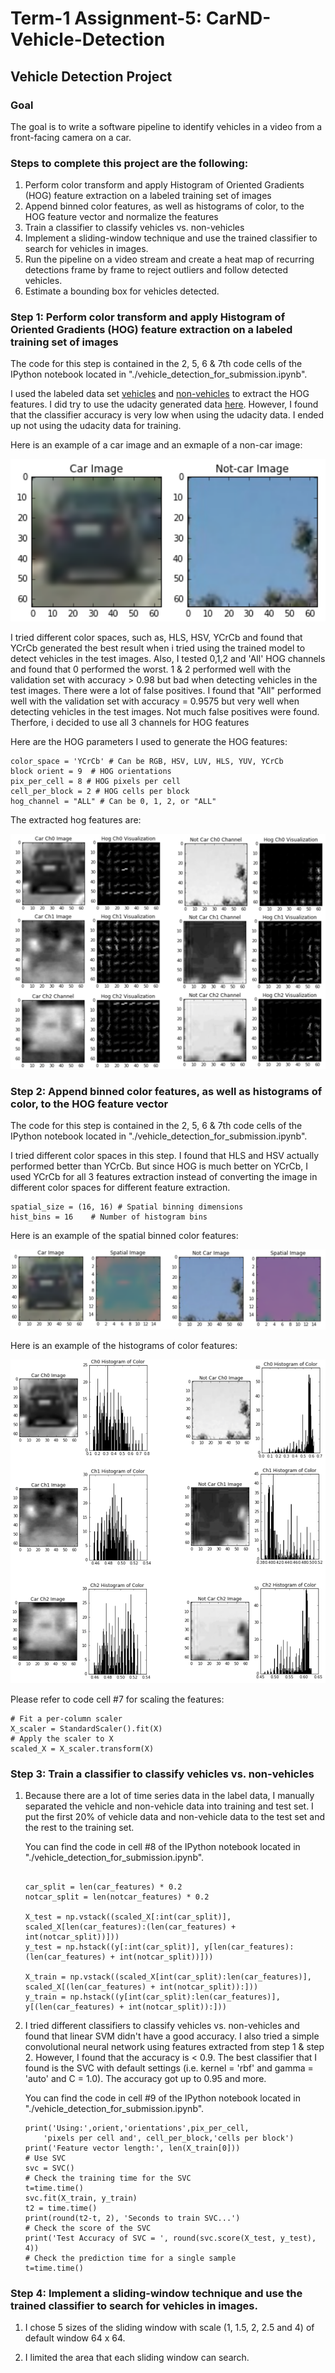 # Term-1 Assignment-5: CarND-Vehicle-Detection

## Vehicle Detection Project

### Goal
The goal is to write a software pipeline to identify vehicles in a video from a front-facing camera on a car.

### Steps to complete this project are the following:
1. Perform color transform and apply Histogram of Oriented Gradients (HOG) feature extraction on a labeled training set of images 
2. Append binned color features, as well as histograms of color, to the HOG feature vector and normalize the features 
3. Train a classifier to classify vehicles vs. non-vehicles
4. Implement a sliding-window technique and use the trained classifier to search for vehicles in images.
5. Run the pipeline on a video stream and create a heat map of recurring detections frame by frame to reject outliers and follow detected vehicles.
6. Estimate a bounding box for vehicles detected.

### Step 1: Perform color transform and apply Histogram of Oriented Gradients (HOG) feature extraction on a labeled training set of images 

The code for this step is contained in the 2, 5, 6 & 7th code cells of the IPython notebook located in "./vehicle_detection_for_submission.ipynb".

I used the labeled data set <a href=https://s3.amazonaws.com/udacity-sdc/Vehicle_Tracking/vehicles.zip>vehicles</a> and <a href=https://s3.amazonaws.com/udacity-sdc/Vehicle_Tracking/non-vehicles.zip>non-vehicles</a> to extract the HOG features.  I did try to use the udacity generated data <a href=https://github.com/udacity/self-driving-car/tree/master/annotations>here</a>.  However, I found that the classifier accuracy is very low when using the udacity data.  I ended up not using the udacity data for training. 

Here is an example of a car image and an exmaple of a non-car image:

![ScreenShot](images/image1.png)

I tried different color spaces, such as, HLS, HSV, YCrCb and found that YCrCb generated the best result when i tried using the trained model to detect vehicles in the test images. Also, I tested 0,1,2 and 'All' HOG channels and found that 0 performed the worst. 1 & 2 performed well with the validation set with accuracy > 0.98 but bad when detecting vehicles in the test images.  There were a lot of false positives.  I found that "All" performed well with the validation set with accuracy = 0.9575 but very well when detecting vehicles in the test images.  Not much false positives were found.  Therfore, i decided to use all 3 channels for HOG features

Here are the HOG parameters I used to generate the HOG features:

```
color_space = 'YCrCb' # Can be RGB, HSV, LUV, HLS, YUV, YCrCb
block orient = 9  # HOG orientations
pix_per_cell = 8 # HOG pixels per cell
cell_per_block = 2 # HOG cells per block
hog_channel = "ALL" # Can be 0, 1, 2, or "ALL"
```

The extracted hog features are:

![ScreenShot](images/image2.png)

### Step 2: Append binned color features, as well as histograms of color, to the HOG feature vector 

The code for this step is contained in the 2, 5, 6 & 7th code cells of the IPython notebook located in "./vehicle_detection_for_submission.ipynb".

I tried different color spaces in this step.  I found that HLS and HSV actually performed better than YCrCb.  But since HOG is much better on YCrCb, I used YCrCb for all 3 features extraction instead of converting the image in different color spaces for different feature extraction. 

```
spatial_size = (16, 16) # Spatial binning dimensions
hist_bins = 16    # Number of histogram bins
```

Here is an example of the spatial binned color features:

![ScreenShot](images/image3.png)

Here is an example of the histograms of color features:

![ScreenShot](images/image4.png)

Please refer to code cell #7 for scaling the features:

```
# Fit a per-column scaler
X_scaler = StandardScaler().fit(X)
# Apply the scaler to X
scaled_X = X_scaler.transform(X)

```


### Step 3: Train a classifier to classify vehicles vs. non-vehicles

1. Because there are a lot of time series data in the label data, I manually separated the vehicle and non-vehicle data into training and test set.  I put the first 20% of vehicle data and non-vehicle data to the test set and the rest to the training set.  

    You can find the code in cell #8 of the IPython notebook located in "./vehicle_detection_for_submission.ipynb".

    ```

    car_split = len(car_features) * 0.2
    notcar_split = len(notcar_features) * 0.2

    X_test = np.vstack((scaled_X[:int(car_split)], scaled_X[len(car_features):(len(car_features) + int(notcar_split))]))
    y_test = np.hstack((y[:int(car_split)], y[len(car_features):(len(car_features) + int(notcar_split))]))

    X_train = np.vstack((scaled_X[int(car_split):len(car_features)], scaled_X[(len(car_features) + int(notcar_split)):]))
    y_train = np.hstack((y[int(car_split):len(car_features)], y[(len(car_features) + int(notcar_split)):]))

    ```


2. I tried different classifiers to classify vehicles vs. non-vehicles and found that linear SVM didn't have a good accuracy.  I also tried a simple convolutional neural network using features extracted from step 1 & step 2.  However, I found that the accuracy is < 0.9.  The best classifier that I found is the SVC with default settings (i.e. kernel = 'rbf' and gamma = 'auto' and C = 1.0).  The accuracy got up to 0.95 and more.  

    You can find the code in cell #9 of the IPython notebook located in "./vehicle_detection_for_submission.ipynb".

    ```
    print('Using:',orient,'orientations',pix_per_cell,
        'pixels per cell and', cell_per_block,'cells per block')
    print('Feature vector length:', len(X_train[0]))
    # Use SVC 
    svc = SVC()
    # Check the training time for the SVC
    t=time.time()
    svc.fit(X_train, y_train)
    t2 = time.time()
    print(round(t2-t, 2), 'Seconds to train SVC...')
    # Check the score of the SVC
    print('Test Accuracy of SVC = ', round(svc.score(X_test, y_test), 4))
    # Check the prediction time for a single sample
    t=time.time()

    ```

### Step 4: Implement a sliding-window technique and use the trained classifier to search for vehicles in images.

1. I chose 5 sizes of the sliding window with scale (1, 1.5, 2, 2.5 and 4) of default window 64 x 64.  

2. I limited the area that each sliding window can search.  







